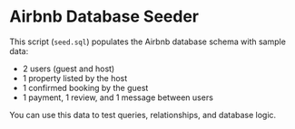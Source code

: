 # Airbnb Database Seeder

This script (`seed.sql`) populates the Airbnb database schema with sample data:

- 2 users (guest and host)
- 1 property listed by the host
- 1 confirmed booking by the guest
- 1 payment, 1 review, and 1 message between users

You can use this data to test queries, relationships, and database logic.
